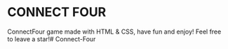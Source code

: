 <h1> CONNECT FOUR </h1>

ConnectFour game made with HTML & CSS, have fun and enjoy! Feel free to leave a star!# Connect-Four
